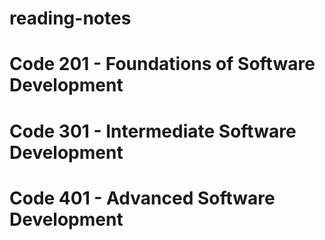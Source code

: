 # reading-notes

# Code 201 - Foundations of Software Development
# Code 301 - Intermediate Software Development
# Code 401 - Advanced Software Development
